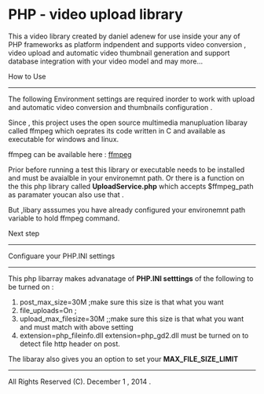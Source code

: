 PHP - video upload library
=========================

This a video library created by daniel adenew for use inside your any of PHP frameworks as platform indpendent and supports video conversion , video upload and automatic video thumbnail generation and support database integration with your video model and may more...



How to  Use 
*************************

The following Environment settings are required inorder to work with upload and automatic video conversion and thumbnails configuration .

Since , this project uses the open source multimedia manupluation libaray called ffmpeg which oeprates its code written in C and available as executable for windows and linux. 

ffmpeg can be available here : <a href ="https://www.ffmpeg.org">ffmpeg</a>

Prior before running a test this library or executable needs to be installed and must be avaialble in your environemnt path.
Or there is a function on the  this php library called <b>UploadService.php</b> which accepts $ffmpeg_path as paramater youcan also use that .

But ,libary asssumes you have already configured your environemnt path variable to hold ffmpeg command.


Next step
****************************************
Configuare your PHP.INI settings 
****************************************
This php libarray makes advanatage of <b>PHP.INI setttings</b> of the following to be turned on :

1. post_max_size=30M ;make sure this size is that what you want
2. file_uploads=On ;
3. upload_max_filesize=30M ;;make sure this size is that what you want and must match with above setting
4. extension=php_fileinfo.dll
   extension=php_gd2.dll 
must be turned on to detect file http header on post.

The libaray also gives you an option to set your <b>MAX_FILE_SIZE_LIMIT</b> 
*******************************************************************************************************









All Rights Reserved (C). December 1 , 2014 .
